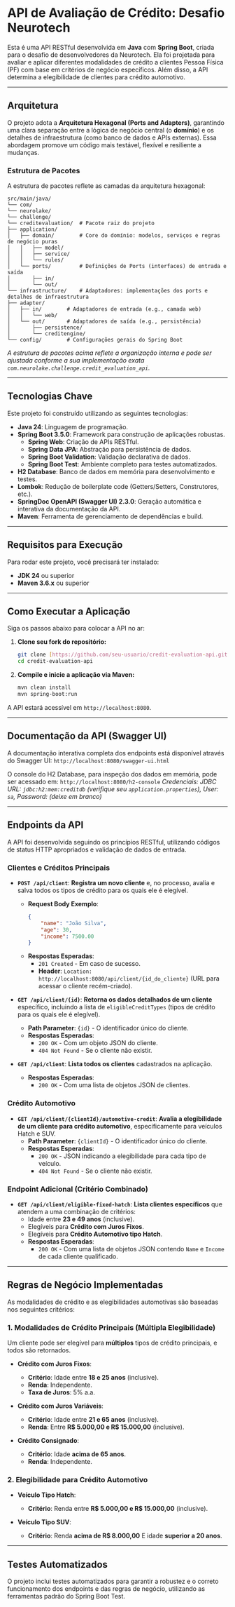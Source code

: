 # API de Avaliação de Crédito: Desafio Neurotech

Esta é uma API RESTful desenvolvida em **Java** com **Spring Boot**, criada para o desafio de desenvolvedores da Neurotech. Ela foi projetada para avaliar e aplicar diferentes modalidades de crédito a clientes Pessoa Física (PF) com base em critérios de negócio específicos. Além disso, a API determina a elegibilidade de clientes para crédito automotivo.

---

## Arquitetura

O projeto adota a **Arquitetura Hexagonal (Ports and Adapters)**, garantindo uma clara separação entre a lógica de negócio central (o **domínio**) e os detalhes de infraestrutura (como banco de dados e APIs externas). Essa abordagem promove um código mais testável, flexível e resiliente a mudanças.

### Estrutura de Pacotes

A estrutura de pacotes reflete as camadas da arquitetura hexagonal:

```
src/main/java/
└── com/
└── neurolake/
└── challenge/
└── creditevaluation/  # Pacote raiz do projeto
├── application/
│   ├── domain/        # Core do domínio: modelos, serviços e regras de negócio puras
│   │   ├── model/
│   │   ├── service/
│   │   └── rules/
│   └── ports/         # Definições de Ports (interfaces) de entrada e saída
│       ├── in/
│       └── out/
└── infrastructure/    # Adaptadores: implementações dos ports e detalhes de infraestrutura
├── adapter/
│   ├── in/        # Adaptadores de entrada (e.g., camada web)
│   │   └── web/
│   └── out/       # Adaptadores de saída (e.g., persistência)
│       ├── persistence/
│       └── creditengine/
└── config/        # Configurações gerais do Spring Boot
```
*A estrutura de pacotes acima reflete a organização interna e pode ser ajustada conforme a sua implementação exata `com.neurolake.challenge.credit_evaluation_api`.*

---

## Tecnologias Chave

Este projeto foi construído utilizando as seguintes tecnologias:

* **Java 24**: Linguagem de programação.
* **Spring Boot 3.5.0**: Framework para construção de aplicações robustas.
    * **Spring Web**: Criação de APIs RESTful.
    * **Spring Data JPA**: Abstração para persistência de dados.
    * **Spring Boot Validation**: Validação declarativa de dados.
    * **Spring Boot Test**: Ambiente completo para testes automatizados.
* **H2 Database**: Banco de dados em memória para desenvolvimento e testes.
* **Lombok**: Redução de boilerplate code (Getters/Setters, Construtores, etc.).
* **SpringDoc OpenAPI (Swagger UI) 2.3.0**: Geração automática e interativa da documentação da API.
* **Maven**: Ferramenta de gerenciamento de dependências e build.

---

## Requisitos para Execução

Para rodar este projeto, você precisará ter instalado:

* **JDK 24** ou superior
* **Maven 3.6.x** ou superior

---

## Como Executar a Aplicação

Siga os passos abaixo para colocar a API no ar:

1.  **Clone seu fork do repositório:**
    ```bash
    git clone [https://github.com/seu-usuario/credit-evaluation-api.git](https://github.com/seu-usuario/credit-evaluation-api.git)
    cd credit-evaluation-api
    ```
2.  **Compile e inicie a aplicação via Maven:**
    ```bash
    mvn clean install
    mvn spring-boot:run
    ```
A API estará acessível em `http://localhost:8080`.

---

## Documentação da API (Swagger UI)

A documentação interativa completa dos endpoints está disponível através do Swagger UI:
`http://localhost:8080/swagger-ui.html`

O console do H2 Database, para inspeção dos dados em memória, pode ser acessado em:
`http://localhost:8080/h2-console`
*Credenciais: JDBC URL: `jdbc:h2:mem:creditdb` (verifique seu `application.properties`), User: `sa`, Password: (deixe em branco)*

---

## Endpoints da API

A API foi desenvolvida seguindo os princípios RESTful, utilizando códigos de status HTTP apropriados e validação de dados de entrada.

### Clientes e Créditos Principais

* **`POST /api/client`**: **Registra um novo cliente** e, no processo, avalia e salva todos os tipos de crédito para os quais ele é elegível.
    * **Request Body Exemplo**:
        ```json
        {
            "name": "João Silva",
            "age": 30,
            "income": 7500.00
        }
        ```
    * **Respostas Esperadas**:
        * `201 Created` - Em caso de sucesso.
        * **Header**: `Location: http://localhost:8080/api/client/{id_do_cliente}` (URL para acessar o cliente recém-criado).

* **`GET /api/client/{id}`**: **Retorna os dados detalhados de um cliente** específico, incluindo a lista de `eligibleCreditTypes` (tipos de crédito para os quais ele é elegível).
    * **Path Parameter**: `{id}` - O identificador único do cliente.
    * **Respostas Esperadas**:
        * `200 OK` - Com um objeto JSON do cliente.
        * `404 Not Found` - Se o cliente não existir.

* **`GET /api/client`**: **Lista todos os clientes** cadastrados na aplicação.
    * **Respostas Esperadas**:
        * `200 OK` - Com uma lista de objetos JSON de clientes.

### Crédito Automotivo

* **`GET /api/client/{clientId}/automotive-credit`**: **Avalia a elegibilidade de um cliente para crédito automotivo**, especificamente para veículos Hatch e SUV.
    * **Path Parameter**: `{clientId}` - O identificador único do cliente.
    * **Respostas Esperadas**:
        * `200 OK` - JSON indicando a elegibilidade para cada tipo de veículo.
        * `404 Not Found` - Se o cliente não existir.

### Endpoint Adicional (Critério Combinado)

* **`GET /api/client/eligible-fixed-hatch`**: **Lista clientes específicos** que atendem a uma combinação de critérios:
    * Idade entre **23 e 49 anos** (inclusive).
    * Elegíveis para **Crédito com Juros Fixos**.
    * Elegíveis para **Crédito Automotivo tipo Hatch**.
    * **Respostas Esperadas**:
        * `200 OK` - Com uma lista de objetos JSON contendo `Name` e `Income` de cada cliente qualificado.

---

## Regras de Negócio Implementadas

As modalidades de crédito e as elegibilidades automotivas são baseadas nos seguintes critérios:

### 1. Modalidades de Crédito Principais (Múltipla Elegibilidade)

Um cliente pode ser elegível para **múltiplos** tipos de crédito principais, e todos são retornados.

* **Crédito com Juros Fixos**:
    * **Critério**: Idade entre **18 e 25 anos** (inclusive).
    * **Renda**: Independente.
    * **Taxa de Juros**: 5% a.a.

* **Crédito com Juros Variáveis**:
    * **Critério**: Idade entre **21 e 65 anos** (inclusive).
    * **Renda**: Entre **R$ 5.000,00 e R$ 15.000,00** (inclusive).

* **Crédito Consignado**:
    * **Critério**: Idade **acima de 65 anos**.
    * **Renda**: Independente.

### 2. Elegibilidade para Crédito Automotivo

* **Veículo Tipo Hatch**:
    * **Critério**: Renda entre **R$ 5.000,00 e R$ 15.000,00** (inclusive).

* **Veículo Tipo SUV**:
    * **Critério**: Renda **acima de R$ 8.000,00** E idade **superior a 20 anos**.

---

## Testes Automatizados

O projeto inclui testes automatizados para garantir a robustez e o correto funcionamento dos endpoints e das regras de negócio, utilizando as ferramentas padrão do Spring Boot Test.

